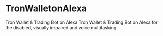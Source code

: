 # TronWalletonAlexa
Tron Wallet &amp; Trading Bot on Alexa Tron Wallet &amp; Trading Bot on Alexa for the disabled, visually impaired and voice multitasking. 
